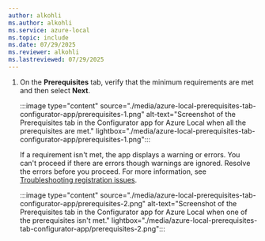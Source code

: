 ```yaml
---
author: alkohli
ms.author: alkohli
ms.service: azure-local
ms.topic: include
ms.date: 07/29/2025
ms.reviewer: alkohli
ms.lastreviewed: 07/29/2025
---
```


1. On the **Prerequisites** tab, verify that the minimum requirements are met and then select **Next**.

   :::image type="content" source="./media/azure-local-prerequisites-tab-configurator-app/prerequisites-1.png" alt-text="Screenshot of the Prerequisites tab in the Configurator app for Azure Local when all the prerequisites are met." lightbox="./media/azure-local-prerequisites-tab-configurator-app/prerequisites-1.png":::

   If a requirement isn't met, the app displays a warning or errors. You can't proceed if there are errors though warnings are ignored. Resolve the errors before you proceed. For more information, see [Troubleshooting registration issues](../manage/troubleshoot-deployment-configurator-app.md).

   :::image type="content" source="./media/azure-local-prerequisites-tab-configurator-app/prerequisites-2.png" alt-text="Screenshot of the Prerequisites tab in the Configurator app for Azure Local when one of the prerequisites isn't met." lightbox="./media/azure-local-prerequisites-tab-configurator-app/prerequisites-2.png":::
